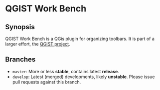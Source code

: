 # QGIST Work Bench

## Synopsis

QGIST Work Bench is a QGis plugin for organizing toolbars.
It is part of a larger effort, the [QGIST project](http://www.qgist.org).

## Branches

* `master`: More or less **stable**, contains latest **release**.
* `develop`: Latest (merged) developments, likely **unstable**. Please issue pull requests against this branch.
